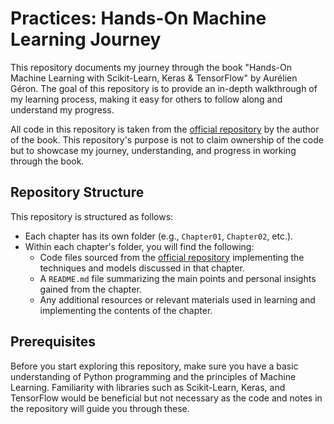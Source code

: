 # Practices: Hands-On Machine Learning Journey

This repository documents my journey through the book "Hands-On Machine Learning with Scikit-Learn, Keras & TensorFlow" by Aurélien Géron. The goal of this repository is to provide an in-depth walkthrough of my learning process, making it easy for others to follow along and understand my progress.

All code in this repository is taken from the [official repository](https://github.com/ageron/handson-ml2) by the author of the book. This repository's purpose is not to claim ownership of the code but to showcase my journey, understanding, and progress in working through the book.

## Repository Structure

This repository is structured as follows:

- Each chapter has its own folder (e.g., `Chapter01`, `Chapter02`, etc.).
- Within each chapter's folder, you will find the following:
    - Code files sourced from the [official repository](https://github.com/ageron/handson-ml2) implementing the techniques and models discussed in that chapter.
    - A `README.md` file summarizing the main points and personal insights gained from the chapter.
    - Any additional resources or relevant materials used in learning and implementing the contents of the chapter.

## Prerequisites

Before you start exploring this repository, make sure you have a basic understanding of Python programming and the principles of Machine Learning. Familiarity with libraries such as Scikit-Learn, Keras, and TensorFlow would be beneficial but not necessary as the code and notes in the repository will guide you through these.
